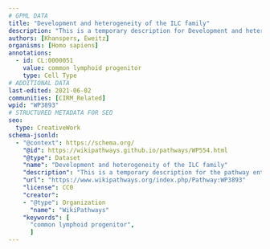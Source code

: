 ```yaml
---
# GPML DATA
title: "Development and heterogeneity of the ILC family"
description: "This is a temporary description for Development and heterogeneity of the ILC family"
authors: [Khanspers, Eweitz]
organisms: [Homo sapiens]
annotations:
  - id: CL:0000051
    value: common lymphoid progenitor
    type: Cell Type
# ADDITIONAL DATA
last-edited: 2021-06-02
communities: [CIRM_Related]
wpid: "WP3893"
# STRUCTURED METADATA FOR SEO
seo:
  type: CreativeWork
schema-jsonld:
  - "@context": https://schema.org/
    "@id": https://wikipathways.github.io/pathways/WP554.html
    "@type": Dataset
    "name": "Development and heterogeneity of the ILC family"
    "description": "This is a temporary description for the pathway entitled: Development and heterogeneity of the ILC family"
    "url": "https://www.wikipathways.org/index.php/Pathway:WP3893"
    "license": CC0
    "creator":
    - "@type": Organization
      "name": "WikiPathways"
    "keywords": [
      "common lymphoid progenitor",
      ]
---
```

